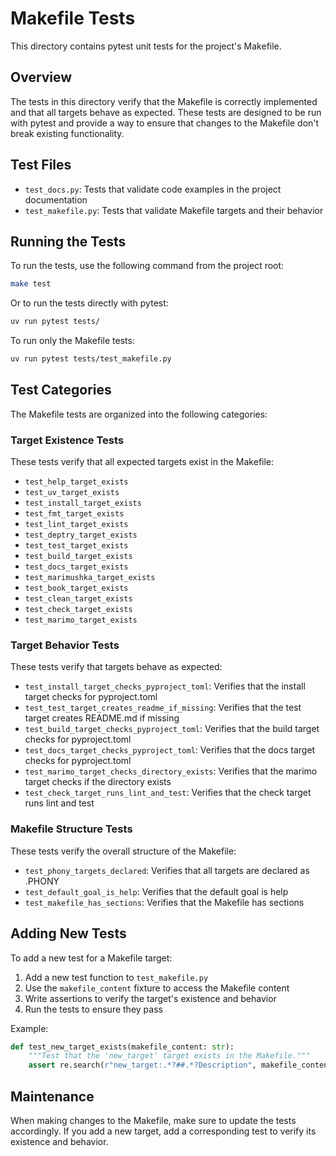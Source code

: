 # Makefile Tests

This directory contains pytest unit tests for the project's Makefile.

## Overview

The tests in this directory verify that the Makefile is correctly
implemented and that all targets behave as expected. 
These tests are designed to be run with pytest and provide 
a way to ensure that changes to the Makefile don't break 
existing functionality.

## Test Files

- `test_docs.py`: Tests that validate code examples in the project documentation
- `test_makefile.py`: Tests that validate Makefile targets and their behavior

## Running the Tests

To run the tests, use the following command from the project root:

```bash
make test
```

Or to run the tests directly with pytest:

```bash
uv run pytest tests/
```

To run only the Makefile tests:

```bash
uv run pytest tests/test_makefile.py
```

## Test Categories

The Makefile tests are organized into the following categories:

### Target Existence Tests

These tests verify that all expected targets exist in the Makefile:

- `test_help_target_exists`
- `test_uv_target_exists`
- `test_install_target_exists`
- `test_fmt_target_exists`
- `test_lint_target_exists`
- `test_deptry_target_exists`
- `test_test_target_exists`
- `test_build_target_exists`
- `test_docs_target_exists`
- `test_marimushka_target_exists`
- `test_book_target_exists`
- `test_clean_target_exists`
- `test_check_target_exists`
- `test_marimo_target_exists`

### Target Behavior Tests

These tests verify that targets behave as expected:

- `test_install_target_checks_pyproject_toml`: Verifies that the install target checks for pyproject.toml
- `test_test_target_creates_readme_if_missing`: Verifies that the test target creates README.md if missing
- `test_build_target_checks_pyproject_toml`: Verifies that the build target checks for pyproject.toml
- `test_docs_target_checks_pyproject_toml`: Verifies that the docs target checks for pyproject.toml
- `test_marimo_target_checks_directory_exists`: Verifies that the marimo target checks if the directory exists
- `test_check_target_runs_lint_and_test`: Verifies that the check target runs lint and test

### Makefile Structure Tests

These tests verify the overall structure of the Makefile:

- `test_phony_targets_declared`: Verifies that all targets are declared as .PHONY
- `test_default_goal_is_help`: Verifies that the default goal is help
- `test_makefile_has_sections`: Verifies that the Makefile has sections

## Adding New Tests

To add a new test for a Makefile target:

1. Add a new test function to `test_makefile.py`
2. Use the `makefile_content` fixture to access the Makefile content
3. Write assertions to verify the target's existence and behavior
4. Run the tests to ensure they pass

Example:

```python
def test_new_target_exists(makefile_content: str):
    """Test that the 'new_target' target exists in the Makefile."""
    assert re.search(r"new_target:.*?##.*?Description", makefile_content), "New target not found"
```

## Maintenance

When making changes to the Makefile, make sure to update the tests accordingly. If you add a new target, add a corresponding test to verify its existence and behavior.